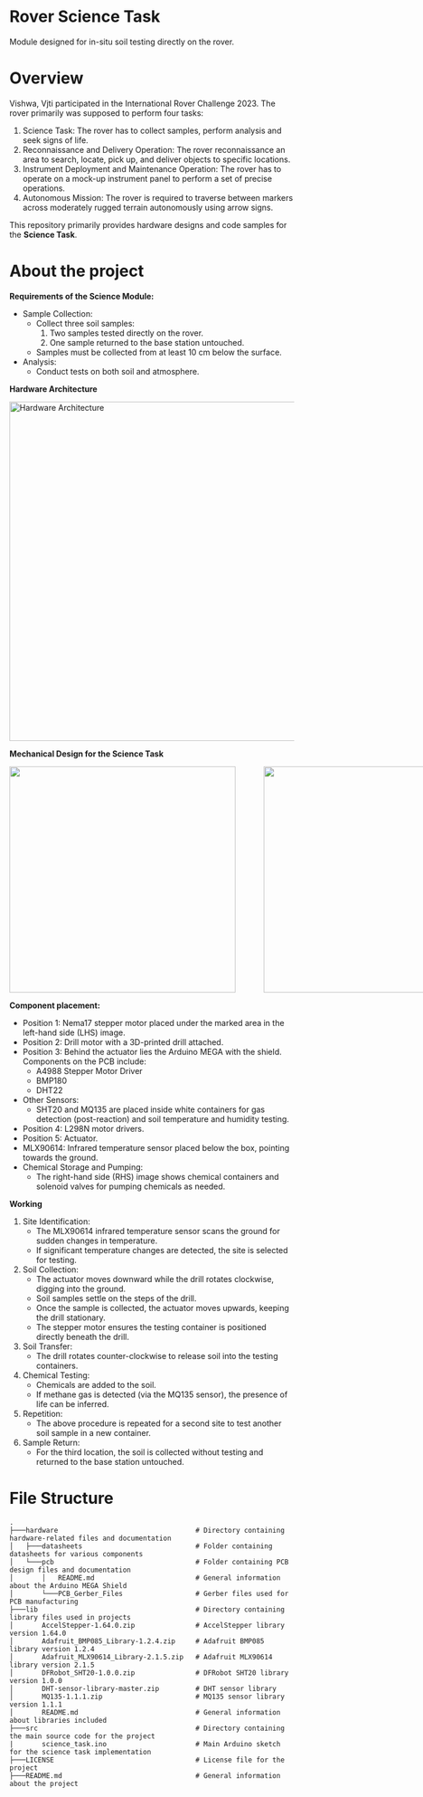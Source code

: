 # Rover Science Task
Module designed for in-situ soil testing directly on the rover.

# Overview
Vishwa, Vjti participated in the International Rover Challenge 2023. The rover primarily was supposed to perform four tasks: 
1. Science Task: The rover has to collect samples, perform analysis and seek signs of life.
2. Reconnaissance and Delivery Operation: The rover reconnaissance an area to search, locate, pick up, and deliver objects to specific locations.
3. Instrument Deployment and Maintenance Operation: The rover has to operate on a mock-up instrument panel to perform a set of precise operations.
4. Autonomous Mission: The rover is required to traverse between markers across moderately rugged terrain autonomously using arrow signs.

This repository primarily provides hardware designs and code samples for the **Science Task**. 

# About the project
**Requirements of the Science Module:**
- Sample Collection:
  - Collect three soil samples:
    1. Two samples tested directly on the rover.
    2. One sample returned to the base station untouched.
  - Samples must be collected from at least 10 cm below the surface.
- Analysis:
  - Conduct tests on both soil and atmosphere.

**Hardware Architecture**

<img src="https://github.com/user-attachments/assets/f27057eb-0e8e-4ae2-a33c-66cae70ec69e" alt="Hardware Architecture" style="width: 600px;">

**Mechanical Design for the Science Task**
<div style="display: flex; gap: 50px;">
  <img src="https://github.com/user-attachments/assets/25ba1a3a-6c04-4f86-8cbf-a7758d4d1227" style="height:400px;">
  <img src="https://github.com/user-attachments/assets/a7b5eeca-0aac-46d9-84c4-707d1d9a66e2" style="height:400px;">
</div>

**Component placement:**
- Position 1: Nema17 stepper motor placed under the marked area in the left-hand side (LHS) image.
- Position 2: Drill motor with a 3D-printed drill attached.
- Position 3: Behind the actuator lies the Arduino MEGA with the shield. Components on the PCB include:
  - A4988 Stepper Motor Driver
  - BMP180
  - DHT22
- Other Sensors:
  - SHT20 and MQ135 are placed inside white containers for gas detection (post-reaction) and soil temperature and humidity testing.
- Position 4: L298N motor drivers.
- Position 5: Actuator.
- MLX90614: Infrared temperature sensor placed below the box, pointing towards the ground.
- Chemical Storage and Pumping:
  - The right-hand side (RHS) image shows chemical containers and solenoid valves for pumping chemicals as needed.

**Working**
1. Site Identification:
    - The MLX90614 infrared temperature sensor scans the ground for sudden changes in temperature.
    - If significant temperature changes are detected, the site is selected for testing.
2. Soil Collection:
    - The actuator moves downward while the drill rotates clockwise, digging into the ground.
    - Soil samples settle on the steps of the drill.
    - Once the sample is collected, the actuator moves upwards, keeping the drill stationary.
    - The stepper motor ensures the testing container is positioned directly beneath the drill.
3. Soil Transfer:
    - The drill rotates counter-clockwise to release soil into the testing containers.
4. Chemical Testing:
    - Chemicals are added to the soil.
    - If methane gas is detected (via the MQ135 sensor), the presence of life can be inferred.
5. Repetition:
    - The above procedure is repeated for a second site to test another soil sample in a new container.
6. Sample Return:
    - For the third location, the soil is collected without testing and returned to the base station untouched.

# File Structure
```
.
├───hardware                                  # Directory containing hardware-related files and documentation
│   ├───datasheets                            # Folder containing datasheets for various components
│   └───pcb                                   # Folder containing PCB design files and documentation
│       │   README.md                         # General information about the Arduino MEGA Shield
│       └───PCB_Gerber_Files                  # Gerber files used for PCB manufacturing
├───lib                                       # Directory containing library files used in projects
│       AccelStepper-1.64.0.zip               # AccelStepper library version 1.64.0
│       Adafruit_BMP085_Library-1.2.4.zip     # Adafruit BMP085 library version 1.2.4
│       Adafruit_MLX90614_Library-2.1.5.zip   # Adafruit MLX90614 library version 2.1.5
│       DFRobot_SHT20-1.0.0.zip               # DFRobot SHT20 library version 1.0.0
│       DHT-sensor-library-master.zip         # DHT sensor library
│       MQ135-1.1.1.zip                       # MQ135 sensor library version 1.1.1
│       README.md                             # General information about libraries included
├───src                                       # Directory containing the main source code for the project
|       science_task.ino                      # Main Arduino sketch for the science task implementation
├───LICENSE                                   # License file for the project
├───README.md                                 # General information about the project
```
